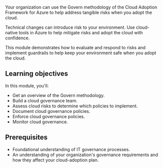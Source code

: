 Your organization can use the Govern methodology of the Cloud Adoption Framework for Azure to help address tangible risks when you adopt the cloud.

Technical changes can introduce risk to your environment. Use cloud-native tools in Azure to help mitigate risks and adopt the cloud with confidence.

This module demonstrates how to evaluate and respond to risks and implement guardrails to help keep your environment safe when you adopt the cloud.

## Learning objectives

In this module, you'll:

- Get an overview of the Govern methodology.
- Build a cloud governance team.
- Assess cloud risks to determine which policies to implement.
- Document cloud governance policies.
- Enforce cloud governance policies.
- Monitor cloud governance.

## Prerequisites

- Foundational understanding of IT governance processes.
- An understanding of your organization's governance requirements and how they affect your cloud-adoption plan.
